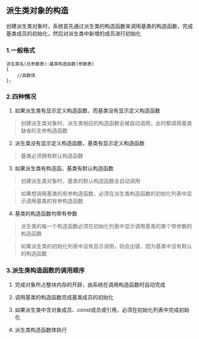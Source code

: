 ## 派生类对象的构造
创建派生类对象时，系统首先通过派生类的构造函数来调用基类的构造函数，完成基类成员的初始化，然后对派生类中新增的成员进行初始化

### 1.一般格式
```
派生类名(总参数表):基类构造函数(参数表)
{
    //函数体
};
```
### 2.四种情况
1. 如果派生类有显示定义构造函数，而基类没有显示定义构造函数

> 创建派生类对象时，派生类相应的构造函数会被自动调用，此时都调用基类缺省的无参构造函数

2. 派生类没有显示定义构造函数，基类有显示定义构造函数

> 基类必须拥有默认构造函数

3. 如果派生类有构造函，基类有默认构造函数

> 创建派生类对象时，基类的默认构造函数会自动调用

> 如果想调用基类的有参构造函数，必须在派生类构造函数的初始化列表中显示调用基类的有参构造函数

4. 基类的构造函数均带有参数

> 派生类的每一个构造函数必须在初始化列表中显示调用基类的某个带参数的构造函数

> 如果派生类的初始化列表中没有显示调用，则会出错，因为基类中没有默认的构造函数

### 3.派生类构造函数的调用顺序

1. 完成对象所占整块内存的开辟，由系统在调用构造函数时自动完成

2. 调用基类的构造函数完成基类成员的初始化

3. 如果派生类中含对象成员、const成员或引用，必须在初始化列表中完成初始化

4. 派生类构造函数体执行